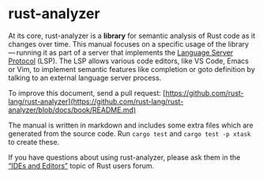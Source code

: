 # rust-analyzer

At its core, rust-analyzer is a **library** for semantic analysis of
Rust code as it changes over time. This manual focuses on a specific
usage of the library — running it as part of a server that implements
the [Language Server
Protocol](https://microsoft.github.io/language-server-protocol/) (LSP).
The LSP allows various code editors, like VS Code, Emacs or Vim, to
implement semantic features like completion or goto definition by
talking to an external language server process.

To improve this document, send a pull request:
[https://github.com/rust-lang/rust-analyzer](https://github.com/rust-lang/rust-analyzer/blob/docs/book/README.md)

The manual is written in markdown and includes
some extra files which are generated from the source code. Run
`cargo test` and `cargo test -p xtask` to create these.

If you have questions about using rust-analyzer, please ask them in the
[“IDEs and Editors”](https://users.rust-lang.org/c/ide/14) topic of Rust
users forum.
